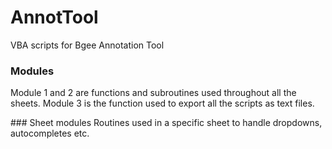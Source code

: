 # AnnotTool
VBA scripts for Bgee Annotation Tool

### Modules
Module 1 and 2 are functions and subroutines used throughout all the sheets. 
Module 3 is the function used to export all the scripts as text files.


### Sheet modules
Routines used in a specific sheet to handle dropdowns, autocompletes etc.
